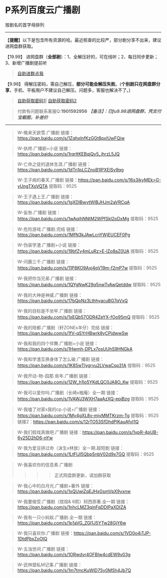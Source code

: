 <h1>P系列百度云广播剧</h1>
按剧名的首字母排列

-----

【**提醒**】以下是包含所有资源的哈。最近核查的比较严，部分剧分享不出来，建议进网盘群获取。


【19.99】 进网盘群（**全部剧**）：1、全解压好的，可在线听；2、每日同步更新；3、新增广播剧提前听
>[自助进群点我](http://pay.tupianmima.com/ma.html)

【9.98】 得解压密码，需自己解压，**部分可能会解压失败**。(**个别剧只在网盘群分享**，手机、平板用户不建议自己解压。问题多，客服也解决不了。)

>[自助获取密码1](http://pay.tupianmima.com/p.php?8tp=t3.13473a126b1998.pg1)|
[自助获取密码2](http://pay.tupianmima.com/p.php?8tp=t2.14178a39b1998.pg1)

>付款有问题联系客服Q:**1901592956**
***【备注】：已fu9.98进网盘群，凭支付宝截图，补差价***

------
>W-晚来天欲雪.广播剧
链接：https://pan.baidu.com/s/1ZqhxlnfKzGGt8pxIUwFQiw

>W-纨绔.广播剧+小说
链接：https://pan.baidu.com/s/1rqrltKEBqjQv5_jhrzL5JQ

>W-亡命之徒的退休生涯.广播剧
链接：https://pan.baidu.com/s/1dTn1pLCZnoB1IPXElSy9qg


>W-王子病的春天.广播剧
链接：https://pan.baidu.com/s/16s3ikyMEk>G-yUngTXoVQTA
提取码：9525

>W-王子遇上王.广播剧
链接：https://pan.baidu.com/s/1gXDIBwvtWIBJHJm2aVRCqA

>W-妄咎.广播剧
链接：https://pan.baidu.com/s/1wAqihNNtM2WPfSkl2oDxMg
提取码：9525 
 
>W-危险游戏.广播剧.完结
链接：https://pan.baidu.com/s/1MfN3kJAwLcnYWjEUCEF0Pg
 
>W-伪装学渣.广播剧+小说
链接：https://pan.baidu.com/s/19bfZy4mLuRz>E-lZo8aZ0UA
提取码：9525 
 
>W-问鹿三千.广播剧
链接：https://pan.baidu.com/s/11P8KO9Axj4qV19m-f2mP7w
提取码：9525 
 
>W-我把你当兄弟.广播剧
链接：https://pan.baidu.com/s/1QYgNwK29q5nwTvAwQetddw
提取码：9525 
 
>W-我的大神是神威.广播剧
链接：https://pan.baidu.com/s/17bQpNz3LthhyacuBG7qVxQ
 
>W-我的目标是不坐牢.广播剧
链接：https://pan.baidu.com/s/1xEQb57ODR4ZeYX-fOo95mQ
提取码：9525 

>W-我的陪都.广播剧（轩ZONEx羊仔）完结
链接：https://pan.baidu.com/s/1fV-qSYrHBwrk8yCPidwwSw

>W-我和我的四个伴舞.广播剧+小说
链接：https://pan.baidu.com/s/1Hwmh-DPLx7osUUhS9HNGkA

>W-我和学渣互换身体了怎么破.广播剧
链接：https://pan.baidu.com/s/1K85wTlygryu2LVwaCsp31A
提取码：9525 
 
 
>W-我开动-物-园那.些年.广播剧
链接：https://pan.baidu.com/s/12W_h1lo5YKdLQC0JA8O_Kw
提取码：9525 

>W-我可以爱你吗.广播剧（长崎x柚庵）全一期
链接：https://pan.baidu.com/s/1VAWJ3WXH7aaAzXQ-epiBzg
提取码：9525
 
>W-我嗑了对家x我的cp.小说+广播剧
链接：https://pan.baidu.com/s/1My4gXL8v-miyMMTKrzm-Tg
提取码：9525 
链接2：https://pan.baidu.com/s/12rTO53SfDhdPlKauAfvI1Q
 
>W-我们假戏真做吧.广播剧
链接：https://pan.baidu.com/s/1vpR-4pUB-6y25D2hD6-nYw

>W-我为爱豆拼过命（沫生x林放）全一期.超短剧
链接：https://pan.baidu.com/s/1LtFlJI5QbpSnbV02d9x7GQ
提取码：9525
 
>W-我喜欢你的信息素.广播剧
>>>>正式网盘群更新，请加群获取
 
>W-我心中的白月光.广播剧+番外
链接：https://pan.baidu.com/s/1xQUwiZqEJHxGsmVpX9yxnw

>W-我要做受.广播剧（煜煊& 6熙）轲西原著.全一期
链接：https://pan.baidu.com/s/1nhcLMZ3qinFqDDIPaXDIZA

>W-我有一只小蚂蚁.广播剧.全一期
链接：https://pan.baidu.com/s/1p1aVG_ZGI1J5YTw28GjY6w

>W-我只喜欢你.广播剧
链接：https://pan.baidu.com/s/1VD0o4iTJP-1DtdPbxZoOIQ

>W-五浊世间.广播剧
链接：https://pan.baidu.com/s/1ORwdvr4OFBIw4cdEW9v03g

>W-武林盟私M记事.广播剧
链接：https://pan.baidu.com/s/1m7tmcKuWlD7Sy0MSh4Jb7Q


